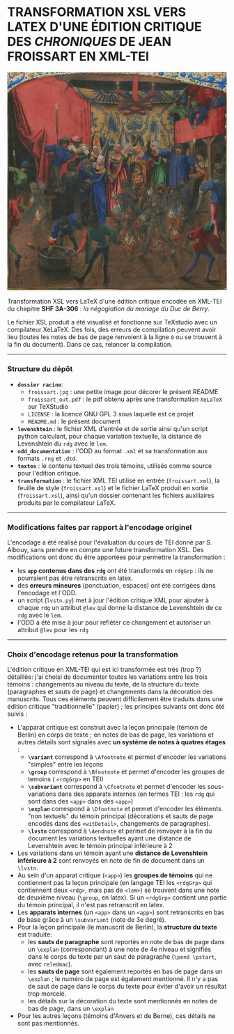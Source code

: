 # TRANSFORMATION XSL VERS LATEX D'UNE ÉDITION CRITIQUE DES *CHRONIQUES* DE JEAN FROISSART EN XML-TEI

![Froissart bloublou](froissart.jpg)

Transformation XSL vers LaTeX d'une édition critique encodée en XML-TEI du chapitre 
**SHF 3A-306** : *la négogiation du mariage du Duc de Berry*.

Le fichier XSL produit a été visualisé et fonctionne sur TeXstudio avec un compilateur XeLaTeX.
Des fois, des erreurs de compilation peuvent avoir lieu (toutes les notes de bas de page 
renvoient à la ligne `0` ou se trouvent à la fin du document). Dans ce cas, relancer la 
compilation.

---

### Structure du dépôt
- **`dossier racine`**:
	- `froissart.jpg` : une petite image pour décorer le présent README
	- `froissart_out.pdf` : le pdf obtenu après une transformation `XeLaTeX` sur 
TeXStudio
	- `LICENSE` : la licence GNU GPL 3 sous laquelle est ce projet
	- `README.md` : le présent document
- **`levenshtein`** : le fichier XML d'entrée et de sortie ainsi qu'un script python
calculant, pour chaque variation textuelle, la distance de Levenshtein du `rdg` avec le
`lem`.
- **`odd_documentation`** : l'ODD au format `.xml` et sa transformation aux formats `.rng` et 
`.dtd`.
- **`textes`** : le contenu textuel des trois témoins, utilisés comme source pour l'édition
critique.
- **`transformation`** : le fichier XML TEI utilisé en entrée (`froissart.xml`), la feuille de 
style (`froissart.xsl`) et le fichier LaTeX produit en sortie (`froissart.xsl`), ainsi 
qu'un dossier contenant les fichiers auxiliaires produits par le compilateur LaTeX.

---

### Modifications faites par rapport à l'encodage originel

L'encodage a été réalisé pour l'évaluation du cours de TEI donné par S. Albouy, sans prendre en
compte une future transformation XSL. Des modifications ont donc du être apportées pour 
permettre la transformation :
- les **`app` contenus dans des `rdg`** ont été transformés en `rdgGrp` : ils ne pourraient pas
être retranscrits en latex.
- des **erreurs mineures** (ponctuation, espaces) ont été corrigées dans l'encodage 
et l'ODD.
- un script (`lvstn.py`) met à jour l'édition critique XML pour ajouter à chaque `rdg` un
attribut `@lev` qui donne la distance de Levenshtein de ce `rdg` avec le `lem`.
- l'ODD a été mise à jour pour refléter ce changement et autoriser un attribut `@lev` 
pour les `rdg`

---

### Choix d'encodage retenus pour la transformation

L'édition critique en XML-TEI qui est ici transformée est très (trop ?) détaillée: j'ai choisi 
de documenter toutes les variations entre les trois témoins : changements au niveau du texte,
de la structure du texte (paragraphes et sauts de page) et changements dans la décoration des
manuscrits. Tous ces éléments peuvent difficilement être traduits dans une édition critique
"traditionnelle" (papier) ; les principes suivants ont donc été suivis :
- L'apparat critique est construit avec la leçon principale (témoin de Berlin) en corps de 
texte ; en notes de bas de page, les variations et autres détails sont signalés avec 
**un système de notes à quatres étages** : 
	- **`\variant`** correspond à `\Afootnote` et permet d'encoder les variations "simples" 
entre les leçons
	- **`\group`** correspond à `\Bfootnote` et permet d'encoder les groupes de temoins (
`<rdgGrp>` en TEI)
	- **`\subvariant`** correspond à `\Cfootnote` et permet d'encoder les sous-variations dans
des apparats internes (en termes TEI : les `rdg` qui sont dans des `<app>` dans des `<app>`)
	- **`\explan`** correspond à `\Dfootnote` et permet d'encoder les éléments "non textuels"
du témoin principal (décorations et sauts de page encodés dans des `<witDetail>`, changements
de paragraphes).
	- **`\lvstn`**  correspond à `\Aendnote` et permet de renvoyer à la fin du document 
les variations textuelles ayant une distance de Levenshtein avec le témoin principal 
inférieure à 2
-  Les variations dans un témoin ayant une **distance de Levenshtein inférieure à 2**
 sont renvoyés en note de fin de document dans un `\lvstn`.
- Au sein d'un apparat critique (`<app>`) les **groupes de témoins** qui ne contiennent pas la
leçon principale (en langage TEI les `<rdgGrp>` qui contiennent deux `<rdg>`, mais pas de
 `<lem>`) se trouvent dans une note de deuxième niveau (`\group`, en latex). Si un `<rdgGrp>`
contient une partie du témoin principal, il n'est pas retranscrit en latex.
- Les **apparats internes** (un `<app>` dans un `<app>`) sont retranscrits en bas de base grâce à
un `\subvariant` (note de 3e degré).
- Pour la leçon principale (le manuscrit de Berlin), la **structure du texte** est traduite:
	- les **sauts de paragraphe** sont reportés en note de bas de page dans un `\explan` 
(correspondant) à une note de 4e niveau et signifiés dans le corps du texte par un saut 
de paragraphe (`\pend \pstart`, avec `reledmac`).
	- les **sauts de page** sont également reportés en bas de page dans un `\explan` ; le
numéro de page est également mentionné. Il n'y a pas de saut de page dans le corps du texte 
pour éviter d'avoir un résultat trop morcelé.
	- les détails sur la décoration du texte sont mentionnés en 
notes de bas de page, dans un `\explan`
- Pour les autres leçons (témoins d'Anvers et de Berne), ces détails ne sont pas mentionnés.

